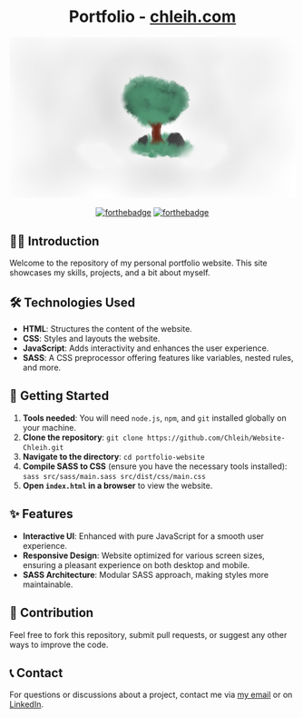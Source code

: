 <div align="center">

# Portfolio - [chleih.com](https://chleih.com)

</div>

![My Website](./images/placeholder.jpg)

<div align="center">

[![forthebadge](https://forthebadge.com/images/featured/featured-built-with-love.svg)](https://forthebadge.com)
[![forthebadge](https://forthebadge.com/images/badges/made-with-javascript.svg)](https://forthebadge.com)

</div>

## 👋🏽 Introduction

Welcome to the repository of my personal portfolio website. This site showcases my skills, projects, and a bit about myself.

## 🛠 Technologies Used

- **HTML**: Structures the content of the website.
- **CSS**: Styles and layouts the website.
- **JavaScript**: Adds interactivity and enhances the user experience.
- **SASS**: A CSS preprocessor offering features like variables, nested rules, and more.

## 🚀 Getting Started

1. **Tools needed**: You will need `node.js`, `npm`, and `git` installed globally on your machine.
2. **Clone the repository**: `git clone https://github.com/Chleih/Website-Chleih.git`
3. **Navigate to the directory**: `cd portfolio-website`
4. **Compile SASS to CSS** (ensure you have the necessary tools installed): `sass src/sass/main.sass src/dist/css/main.css`
5. **Open `index.html` in a browser** to view the website.

## ✨ Features

- **Interactive UI**: Enhanced with pure JavaScript for a smooth user experience.
- **Responsive Design**: Website optimized for various screen sizes, ensuring a pleasant experience on both desktop and mobile.
- **SASS Architecture**: Modular SASS approach, making styles more maintainable.

## 🤝 Contribution

Feel free to fork this repository, submit pull requests, or suggest any other ways to improve the code.

## 📞 Contact

For questions or discussions about a project, contact me via [my email](mailto:Chleih@outlook.com) or on [LinkedIn](https://www.linkedin.com/in/chleih/).
